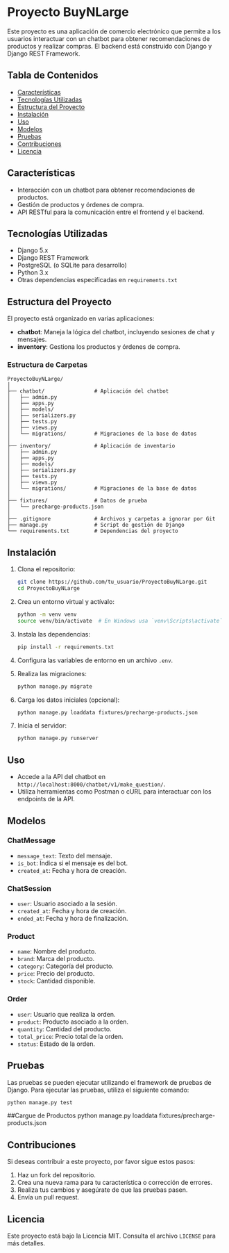 # Proyecto BuyNLarge

Este proyecto es una aplicación de comercio electrónico que permite a los usuarios interactuar con un chatbot para obtener recomendaciones de productos y realizar compras. El backend está construido con Django y Django REST Framework.

## Tabla de Contenidos

- [Características](#características)
- [Tecnologías Utilizadas](#tecnologías-utilizadas)
- [Estructura del Proyecto](#estructura-del-proyecto)
- [Instalación](#instalación)
- [Uso](#uso)
- [Modelos](#modelos)
- [Pruebas](#pruebas)
- [Contribuciones](#contribuciones)
- [Licencia](#licencia)

## Características

- Interacción con un chatbot para obtener recomendaciones de productos.
- Gestión de productos y órdenes de compra.
- API RESTful para la comunicación entre el frontend y el backend.

## Tecnologías Utilizadas

- Django 5.x
- Django REST Framework
- PostgreSQL (o SQLite para desarrollo)
- Python 3.x
- Otras dependencias especificadas en `requirements.txt`

## Estructura del Proyecto

El proyecto está organizado en varias aplicaciones:

- **chatbot**: Maneja la lógica del chatbot, incluyendo sesiones de chat y mensajes.
- **inventory**: Gestiona los productos y órdenes de compra.

### Estructura de Carpetas

```
ProyectoBuyNLarge/
│
├── chatbot/                # Aplicación del chatbot
│   ├── admin.py
│   ├── apps.py
│   ├── models/
│   ├── serializers.py
│   ├── tests.py
│   ├── views.py
│   └── migrations/         # Migraciones de la base de datos
│
├── inventory/              # Aplicación de inventario
│   ├── admin.py
│   ├── apps.py
│   ├── models/
│   ├── serializers.py
│   ├── tests.py
│   ├── views.py
│   └── migrations/         # Migraciones de la base de datos
│
├── fixtures/               # Datos de prueba
│   └── precharge-products.json
│
├── .gitignore              # Archivos y carpetas a ignorar por Git
├── manage.py               # Script de gestión de Django
└── requirements.txt        # Dependencias del proyecto
```

## Instalación

1. Clona el repositorio:
   ```bash
   git clone https://github.com/tu_usuario/ProyectoBuyNLarge.git
   cd ProyectoBuyNLarge
   ```

2. Crea un entorno virtual y actívalo:
   ```bash
   python -m venv venv
   source venv/bin/activate  # En Windows usa `venv\Scripts\activate`
   ```

3. Instala las dependencias:
   ```bash
   pip install -r requirements.txt
   ```

4. Configura las variables de entorno en un archivo `.env`.

5. Realiza las migraciones:
   ```bash
   python manage.py migrate
   ```

6. Carga los datos iniciales (opcional):
   ```bash
   python manage.py loaddata fixtures/precharge-products.json
   ```

7. Inicia el servidor:
   ```bash
   python manage.py runserver
   ```

## Uso

- Accede a la API del chatbot en `http://localhost:8000/chatbot/v1/make_question/`.
- Utiliza herramientas como Postman o cURL para interactuar con los endpoints de la API.

## Modelos

### ChatMessage

- `message_text`: Texto del mensaje.
- `is_bot`: Indica si el mensaje es del bot.
- `created_at`: Fecha y hora de creación.

### ChatSession

- `user`: Usuario asociado a la sesión.
- `created_at`: Fecha y hora de creación.
- `ended_at`: Fecha y hora de finalización.

### Product

- `name`: Nombre del producto.
- `brand`: Marca del producto.
- `category`: Categoría del producto.
- `price`: Precio del producto.
- `stock`: Cantidad disponible.

### Order

- `user`: Usuario que realiza la orden.
- `product`: Producto asociado a la orden.
- `quantity`: Cantidad del producto.
- `total_price`: Precio total de la orden.
- `status`: Estado de la orden.

## Pruebas

Las pruebas se pueden ejecutar utilizando el framework de pruebas de Django. Para ejecutar las pruebas, utiliza el siguiente comando:

```bash
python manage.py test
```
##Cargue de Productos
python manage.py loaddata fixtures/precharge-products.json

## Contribuciones

Si deseas contribuir a este proyecto, por favor sigue estos pasos:

1. Haz un fork del repositorio.
2. Crea una nueva rama para tu característica o corrección de errores.
3. Realiza tus cambios y asegúrate de que las pruebas pasen.
4. Envía un pull request.

## Licencia

Este proyecto está bajo la Licencia MIT. Consulta el archivo `LICENSE` para más detalles.

